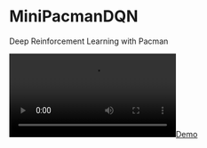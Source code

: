 # MiniPacmanDQN
Deep Reinforcement Learning with Pacman

[![Demo](https://github.com/eitrheim/MiniPacmanDQN/pacman.mp4)](https://github.com/eitrheim/MiniPacmanDQN/pacman.png)
